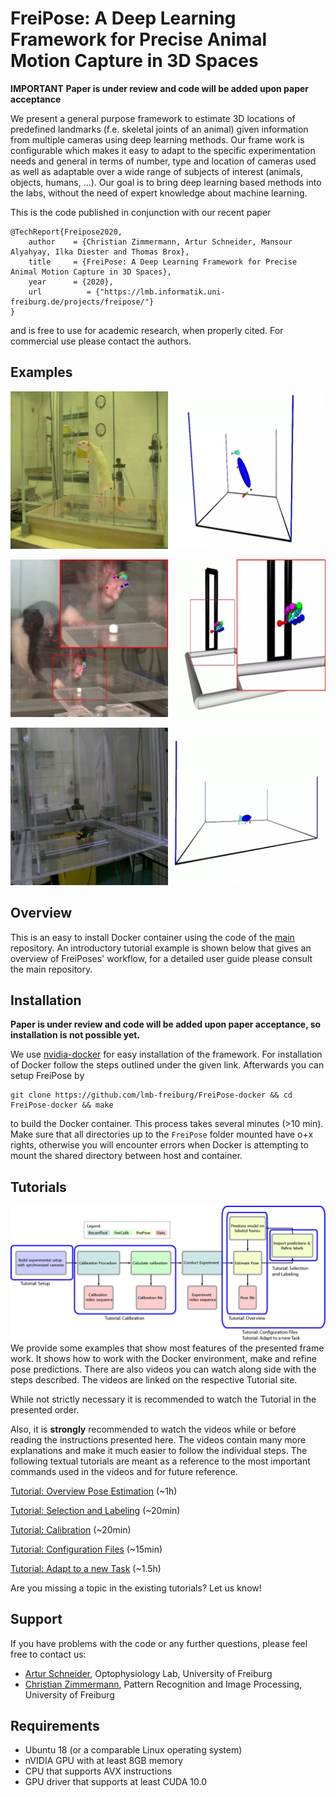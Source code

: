 # FreiPose: A Deep Learning Framework for Precise Animal Motion Capture in 3D Spaces

**IMPORTANT**
**Paper is under review and code will be added upon paper acceptance**


We present a general purpose framework to estimate 3D locations of predefined landmarks (f.e. skeletal joints of an animal)
 given information from multiple cameras using deep learning methods.
Our frame work is configurable which makes it easy to adapt to the specific experimentation needs and general in terms of
number, type and location of cameras used as well as adaptable over a wide range of subjects of interest (animals, objects, humans, ...). 
Our goal is to bring deep learning based methods into the labs, without the need of expert knowledge about machine learning.

This is the code published in conjunction with our recent paper
    
    @TechReport{Freipose2020,
        author    = {Christian Zimmermann, Artur Schneider, Mansour Alyahyay, Ilka Diester and Thomas Brox},
        title     = {FreiPose: A Deep Learning Framework for Precise Animal Motion Capture in 3D Spaces},
        year      = {2020},
        url          = {"https://lmb.informatik.uni-freiburg.de/projects/freipose/"}
    }
     
and is free to use for academic research, when properly cited. For commercial use please contact the authors.


## Examples

![teaser](examples/teaser.webp)

![teaser](examples/teaser_reaching.webp)

![teaser](examples/teaser_mouse.webp)

## Overview

This is an easy to install Docker container using the code of the [main](https://github.com/lmb-freiburg/FreiPose) repository.
An introductory tutorial example is shown below that gives an overview of FreiPoses' workflow, for a detailed user guide please consult the main repository.

## Installation
**Paper is under review and code will be added upon paper acceptance, so installation is not possible yet.**

We use [nvidia-docker](https://github.com/NVIDIA/nvidia-docker#quick-start) for easy installation of the framework.
For installation of Docker follow the steps outlined under the given link. Afterwards you can setup FreiPose by

    git clone https://github.com/lmb-freiburg/FreiPose-docker && cd FreiPose-docker && make 
    
to build the Docker container. This process takes several minutes (>10 min). Make sure that all directories up to the `FreiPose` folder mounted have o+x rights, otherwise you will encounter errors when Docker is attempting to mount the shared directory between host and container.
    
    
## Tutorials
![teaser](examples/workflow.png)
We provide some examples that show most features of the presented frame work. It shows how to work with the Docker 
environment, make and refine pose predictions. There are also videos you can watch along side with the steps described.
The videos are linked on the respective Tutorial site.

While not strictly necessary it is recommended to watch the Tutorial in the presented order.

Also, it is **strongly** recommended to watch the videos while or before reading the instructions presented here.
The videos contain many more explanations and make it much easier to follow the individual steps. 
The following textual tutorials are meant as a reference to the most important commands used in the videos and for 
future reference. 

[Tutorial: Overview Pose Estimation](https://github.com/lmb-freiburg/FreiPose-docker/blob/master/Tutorial_OverviewPose.md)  (~1h)

[Tutorial: Selection and Labeling](https://github.com/lmb-freiburg/FreiPose-docker/blob/master/Tutorial_SelectionLabeling.md)  (~20min)

[Tutorial: Calibration](https://github.com/lmb-freiburg/FreiPose-docker/blob/master/Tutorial_Calibration.md)  (~20min)

[Tutorial: Configuration Files](https://github.com/lmb-freiburg/FreiPose-docker/blob/master/Tutorial_Configuration.md)  (~15min)

[Tutorial: Adapt to a new Task](https://github.com/lmb-freiburg/FreiPose-docker/blob/master/Tutorial_NewTask.md)  (~1.5h)

Are you missing a topic in the existing tutorials? Let us know!


## Support
If you have problems with the code or any further questions, please feel free to contact us:


- [Artur Schneider](https://www.optophysiology.uni-freiburg.de/labmembers/artur), Optophysiology Lab, University of Freiburg
- [Christian Zimmermann](https://lmb.informatik.uni-freiburg.de/people/zimmermc/), Pattern Recognition and Image Processing, University of Freiburg
     

## Requirements

- Ubuntu 18 (or a comparable Linux operating system)
- nVIDIA GPU with at least 8GB memory
- CPU that supports AVX instructions
- GPU driver that supports at least CUDA 10.0  
